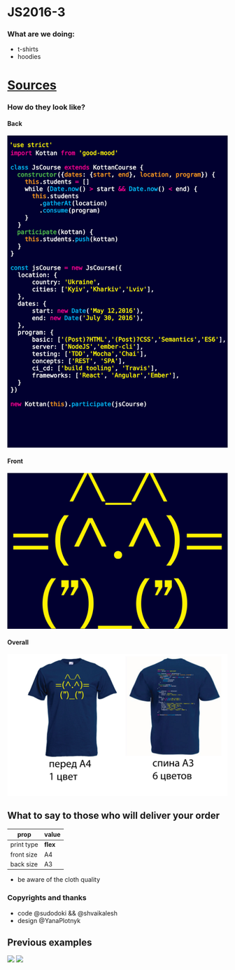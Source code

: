 # JS2016-3

### What are we doing:

- t-shirts
- hoodies

# [Sources](kottan-JS-3-final.ai)


### How do they look like?

#### Back
![](kottan-JS-3-01.jpg)

#### Front
![](kottan-JS-3-02.jpg)

#### Overall
![](kottan-JS-3-03.jpg)


## What to say to those who will deliver your order
| prop | value |
| --- | --- |
|print type| **flex**|
|front size | A4 |
| back size | A3 |
* be aware of the cloth quality 


### Copyrights and thanks
- code @sudodoki && @shvaikalesh
- design @YanaPlotnyk

## Previous examples 
![](https://github.com/Quodnon/artifacts/blob/master/wear_sources/js-course-shirt/v.0.3_cyrilic/js-course-shirt-back_v.0.3.jpg?raw=true)
![](https://raw.githubusercontent.com/Quodnon/artifacts/master/wear_sources/js-course-shirt/v.0.2_John_just_john/js-course-shirt-back-v.0.2.png)
